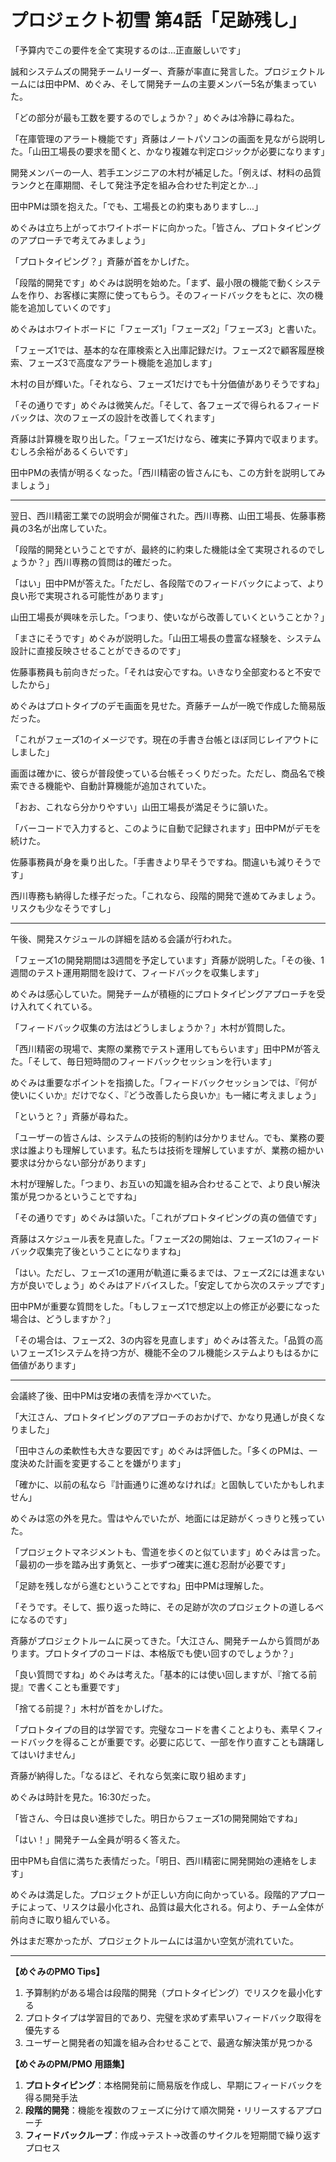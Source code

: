 # プロジェクト初雪 第4話「足跡残し」

「予算内でこの要件を全て実現するのは...正直厳しいです」

誠和システムズの開発チームリーダー、斉藤が率直に発言した。プロジェクトルームには田中PM、めぐみ、そして開発チームの主要メンバー5名が集まっていた。

「どの部分が最も工数を要するのでしょうか？」めぐみは冷静に尋ねた。

「在庫管理のアラート機能です」斉藤はノートパソコンの画面を見ながら説明した。「山田工場長の要求を聞くと、かなり複雑な判定ロジックが必要になります」

開発メンバーの一人、若手エンジニアの木村が補足した。「例えば、材料の品質ランクと在庫期間、そして発注予定を組み合わせた判定とか...」

田中PMは頭を抱えた。「でも、工場長との約束もありますし...」

めぐみは立ち上がってホワイトボードに向かった。「皆さん、プロトタイピングのアプローチで考えてみましょう」

「プロトタイピング？」斉藤が首をかしげた。

「段階的開発です」めぐみは説明を始めた。「まず、最小限の機能で動くシステムを作り、お客様に実際に使ってもらう。そのフィードバックをもとに、次の機能を追加していくのです」

めぐみはホワイトボードに「フェーズ1」「フェーズ2」「フェーズ3」と書いた。

「フェーズ1では、基本的な在庫検索と入出庫記録だけ。フェーズ2で顧客履歴検索、フェーズ3で高度なアラート機能を追加します」

木村の目が輝いた。「それなら、フェーズ1だけでも十分価値がありそうですね」

「その通りです」めぐみは微笑んだ。「そして、各フェーズで得られるフィードバックは、次のフェーズの設計を改善してくれます」

斉藤は計算機を取り出した。「フェーズ1だけなら、確実に予算内で収まります。むしろ余裕があるくらいです」

田中PMの表情が明るくなった。「西川精密の皆さんにも、この方針を説明してみましょう」

---

翌日、西川精密工業での説明会が開催された。西川専務、山田工場長、佐藤事務員の3名が出席していた。

「段階的開発ということですが、最終的に約束した機能は全て実現されるのでしょうか？」西川専務の質問は的確だった。

「はい」田中PMが答えた。「ただし、各段階でのフィードバックによって、より良い形で実現される可能性があります」

山田工場長が興味を示した。「つまり、使いながら改善していくということか？」

「まさにそうです」めぐみが説明した。「山田工場長の豊富な経験を、システム設計に直接反映させることができるのです」

佐藤事務員も前向きだった。「それは安心ですね。いきなり全部変わると不安でしたから」

めぐみはプロトタイプのデモ画面を見せた。斉藤チームが一晩で作成した簡易版だった。

「これがフェーズ1のイメージです。現在の手書き台帳とほぼ同じレイアウトにしました」

画面は確かに、彼らが普段使っている台帳そっくりだった。ただし、商品名で検索できる機能や、自動計算機能が追加されていた。

「おお、これなら分かりやすい」山田工場長が満足そうに頷いた。

「バーコードで入力すると、このように自動で記録されます」田中PMがデモを続けた。

佐藤事務員が身を乗り出した。「手書きより早そうですね。間違いも減りそうです」

西川専務も納得した様子だった。「これなら、段階的開発で進めてみましょう。リスクも少なそうですし」

---

午後、開発スケジュールの詳細を詰める会議が行われた。

「フェーズ1の開発期間は3週間を予定しています」斉藤が説明した。「その後、1週間のテスト運用期間を設けて、フィードバックを収集します」

めぐみは感心していた。開発チームが積極的にプロトタイピングアプローチを受け入れてくれている。

「フィードバック収集の方法はどうしましょうか？」木村が質問した。

「西川精密の現場で、実際の業務でテスト運用してもらいます」田中PMが答えた。「そして、毎日短時間のフィードバックセッションを行います」

めぐみは重要なポイントを指摘した。「フィードバックセッションでは、『何が使いにくいか』だけでなく、『どう改善したら良いか』も一緒に考えましょう」

「というと？」斉藤が尋ねた。

「ユーザーの皆さんは、システムの技術的制約は分かりません。でも、業務の要求は誰よりも理解しています。私たちは技術を理解していますが、業務の細かい要求は分からない部分があります」

木村が理解した。「つまり、お互いの知識を組み合わせることで、より良い解決策が見つかるということですね」

「その通りです」めぐみは頷いた。「これがプロトタイピングの真の価値です」

斉藤はスケジュール表を見直した。「フェーズ2の開始は、フェーズ1のフィードバック収集完了後ということになりますね」

「はい。ただし、フェーズ1の運用が軌道に乗るまでは、フェーズ2には進まない方が良いでしょう」めぐみはアドバイスした。「安定してから次のステップです」

田中PMが重要な質問をした。「もしフェーズ1で想定以上の修正が必要になった場合は、どうしますか？」

「その場合は、フェーズ2、3の内容を見直します」めぐみは答えた。「品質の高いフェーズ1システムを持つ方が、機能不全のフル機能システムよりもはるかに価値があります」

---

会議終了後、田中PMは安堵の表情を浮かべていた。

「大江さん、プロトタイピングのアプローチのおかげで、かなり見通しが良くなりました」

「田中さんの柔軟性も大きな要因です」めぐみは評価した。「多くのPMは、一度決めた計画を変更することを嫌がります」

「確かに、以前の私なら『計画通りに進めなければ』と固執していたかもしれません」

めぐみは窓の外を見た。雪はやんでいたが、地面には足跡がくっきりと残っていた。

「プロジェクトマネジメントも、雪道を歩くのと似ています」めぐみは言った。「最初の一歩を踏み出す勇気と、一歩ずつ確実に進む忍耐が必要です」

「足跡を残しながら進むということですね」田中PMは理解した。

「そうです。そして、振り返った時に、その足跡が次のプロジェクトの道しるべになるのです」

斉藤がプロジェクトルームに戻ってきた。「大江さん、開発チームから質問があります。プロトタイプのコードは、本格版でも使い回すのでしょうか？」

「良い質問ですね」めぐみは考えた。「基本的には使い回しますが、『捨てる前提』で書くことも重要です」

「捨てる前提？」木村が首をかしげた。

「プロトタイプの目的は学習です。完璧なコードを書くことよりも、素早くフィードバックを得ることが重要です。必要に応じて、一部を作り直すことも躊躇してはいけません」

斉藤が納得した。「なるほど、それなら気楽に取り組めます」

めぐみは時計を見た。16:30だった。

「皆さん、今日は良い進捗でした。明日からフェーズ1の開発開始ですね」

「はい！」開発チーム全員が明るく答えた。

田中PMも自信に満ちた表情だった。「明日、西川精密に開発開始の連絡をします」

めぐみは満足した。プロジェクトが正しい方向に向かっている。段階的アプローチによって、リスクは最小化され、品質は最大化される。何より、チーム全体が前向きに取り組んでいる。

外はまだ寒かったが、プロジェクトルームには温かい空気が流れていた。

---

**【めぐみのPMO Tips】**
1. 予算制約がある場合は段階的開発（プロトタイピング）でリスクを最小化する
2. プロトタイプは学習目的であり、完璧を求めず素早いフィードバック取得を優先する
3. ユーザーと開発者の知識を組み合わせることで、最適な解決策が見つかる

**【めぐみのPM/PMO 用語集】**
1. **プロトタイピング**：本格開発前に簡易版を作成し、早期にフィードバックを得る開発手法
2. **段階的開発**：機能を複数のフェーズに分けて順次開発・リリースするアプローチ
3. **フィードバックループ**：作成→テスト→改善のサイクルを短期間で繰り返すプロセス